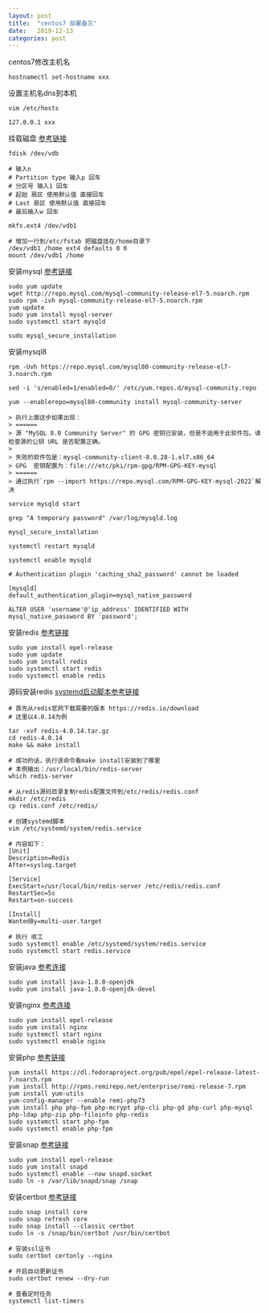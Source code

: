 ```yaml
---
layout: post
title:  "centos7 部署备忘"
date:   2019-12-13
categories: post
---
```


centos7修改主机名
```
hostnamectl set-hostname xxx
```

设置主机名dns到本机
```
vim /etc/hosts

127.0.0.1 xxx
```

挂载磁盘
[参考链接](https://www.alibabacloud.com/help/zh/doc-detail/25426.htm)

```
fdisk /dev/vdb

# 输入n
# Partition type 输入p 回车
# 分区号 输入1 回车
# 起始 扇区 使用默认值 直接回车
# Last 扇区 使用默认值 直接回车
# 最后输入w 回车

mkfs.ext4 /dev/vdb1

# 增加一行到/etc/fstab 把磁盘挂在/home目录下
/dev/vdb1 /home ext4 defaults 0 0
mount /dev/vdb1 /home
```

安装mysql
[参考链接](https://www.linode.com/docs/databases/mysql/how-to-install-mysql-on-centos-7/)

```
sudo yum update
wget http://repo.mysql.com/mysql-community-release-el7-5.noarch.rpm
sudo rpm -ivh mysql-community-release-el7-5.noarch.rpm
yum update
sudo yum install mysql-server
sudo systemctl start mysqld

sudo mysql_secure_installation
```

安装mysql8

```
rpm -Uvh https://repo.mysql.com/mysql80-community-release-el7-3.noarch.rpm

sed -i 's/enabled=1/enabled=0/' /etc/yum.repos.d/mysql-community.repo

yum --enablerepo=mysql80-community install mysql-community-server

> 执行上面这步如果出现：
> ======
> 源 "MySQL 8.0 Community Server" 的 GPG 密钥已安装，但是不适用于此软件包。请检查源的公钥 URL 是否配置正确。
>
> 失败的软件包是：mysql-community-client-8.0.28-1.el7.x86_64
> GPG  密钥配置为：file:///etc/pki/rpm-gpg/RPM-GPG-KEY-mysql
> ======
> 通过执行`rpm --import https://repo.mysql.com/RPM-GPG-KEY-mysql-2022`解决

service mysqld start

grep "A temporary password" /var/log/mysqld.log

mysql_secure_installation

systemctl restart mysqld

systemctl enable mysqld

# Authentication plugin 'caching_sha2_password' cannot be loaded

[mysqld]
default_authentication_plugin=mysql_native_password

ALTER USER 'username'@'ip_address' IDENTIFIED WITH mysql_native_password BY 'password';
```

安装redis
[参考链接](https://www.linode.com/docs/databases/redis/install-and-configure-redis-on-centos-7/)

```
sudo yum install epel-release
sudo yum update
sudo yum install redis
sudo systemctl start redis
sudo systemctl enable redis
```

源码安装redis
[systemd启动脚本参考链接](https://gist.github.com/mkocikowski/aeca878d58d313e902bb)

```
# 首先从redis官网下载需要的版本 https://redis.io/download
# 这里以4.0.14为例

tar -xvf redis-4.0.14.tar.gz
cd redis-4.0.14
make && make install

# 成功的话，执行该命令看make install安装到了哪里
# 本例输出：/usr/local/bin/redis-server
which redis-server

# 从redis源码目录复制redis配置文件到/etc/redis/redis.conf
mkdir /etc/redis
cp redis.conf /etc/redis/

# 创建systemd脚本
vim /etc/systemd/system/redis.service

# 内容如下：
[Unit]
Description=Redis
After=syslog.target

[Service]
ExecStart=/usr/local/bin/redis-server /etc/redis/redis.conf
RestartSec=5s
Restart=on-success

[Install]
WantedBy=multi-user.target

# 执行 收工
sudo systemctl enable /etc/systemd/system/redis.service
sudo systemctl start redis.service
```

安装java
[参考连接](https://www.digitalocean.com/community/tutorials/how-to-install-java-on-centos-and-fedora)

```
sudo yum install java-1.8.0-openjdk
sudo yum install java-1.8.0-openjdk-devel
```

安装nginx
[参考连接](https://www.digitalocean.com/community/tutorials/how-to-install-nginx-on-centos-7)

```
sudo yum install epel-release
sudo yum install nginx
sudo systemctl start nginx
sudo systemctl enable nginx
```

安装php
[参考链接](https://www.tecmint.com/install-php-7-in-centos-7/)

```
yum install https://dl.fedoraproject.org/pub/epel/epel-release-latest-7.noarch.rpm
yum install http://rpms.remirepo.net/enterprise/remi-release-7.rpm
yum install yum-utils
yum-config-manager --enable remi-php73
yum install php php-fpm php-mcrypt php-cli php-gd php-curl php-mysql php-ldap php-zip php-fileinfo php-redis
sudo systemctl start php-fpm
sudo systemctl enable php-fpm
```

安装snap
[参考链接](https://snapcraft.io/docs/installing-snap-on-centos)

```
sudo yum install epel-release
sudo yum install snapd
sudo systemctl enable --now snapd.socket
sudo ln -s /var/lib/snapd/snap /snap
```

安装certbot
[参考链接](https://certbot.eff.org/instructions?ws=nginx&os=centosrhel7)

```
sudo snap install core
sudo snap refresh core
sudo snap install --classic certbot
sudo ln -s /snap/bin/certbot /usr/bin/certbot

# 安装ssl证书
sudo certbot certonly --nginx

# 开启自动更新证书
sudo certbot renew --dry-run

# 查看定时任务
systemctl list-timers
```
